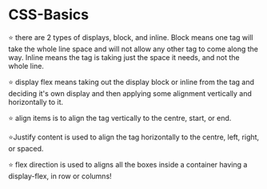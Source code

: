 # CSS-Basics

⭐ there are 2 types of displays, block, and inline. Block means one tag will take the whole line space and will not allow any other tag to come along the way. Inline means the tag is taking just the space it needs, and not the whole line.

⭐ display flex means taking out the display block or inline from the tag and deciding it's own display and then applying some alignment vertically and horizontally to it.

⭐ align items is to align the tag vertically to the centre, start, or end.

⭐Justify content is used to align the tag horizontally to the centre, left, right, or spaced.

⭐ flex direction is used to aligns all the boxes inside a container having a display-flex, in row or columns!